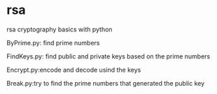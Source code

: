 # rsa
rsa cryptography basics with python

ByPrime.py: find prime numbers

FindKeys.py: find public and private keys based on the prime numbers

Encrypt.py:encode and decode usind the keys

Break.py:try to find the prime numbers that generated the public key
